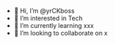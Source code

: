 - 👋 Hi, I’m @yrCKboss
- 👀 I’m interested in Tech
- 🌱 I’m currently learning xxx
- 💞️ I’m looking to collaborate on x

<!---
yrCKboss/yrCKboss is a ✨ special ✨ repository because its `README.md` (this file) appears on your GitHub profile.
You can click the Preview link to take a look at your changes.
--->
